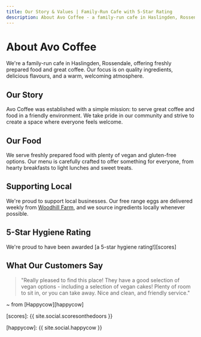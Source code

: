 ```yaml
---
title: Our Story & Values | Family-Run Cafe with 5-Star Rating
description: About Avo Coffee - a family-run cafe in Haslingden, Rossendale, offering freshly prepared food and great coffee
---
```


# About Avo Coffee

We're a family-run cafe in Haslingden, Rossendale, offering freshly prepared food and great coffee. Our focus is on quality ingredients, delicious flavours, and a warm, welcoming atmosphere.

## Our Story

Avo Coffee was established with a simple mission: to serve great coffee and food in a friendly environment. We take pride in our community and strive to create a space where everyone feels welcome.

## Our Food

We serve freshly prepared food with plenty of vegan and gluten-free options. Our menu is carefully crafted to offer something for everyone, from hearty breakfasts to light lunches and sweet treats.

## Supporting Local

We're proud to support local businesses. Our free range eggs are delivered weekly from [Woodhill Farm][woodhill], and we source ingredients locally whenever possible.

## 5-Star Hygiene Rating

We're proud to have been awarded [a 5-star hygiene rating!][scores]

## What Our Customers Say

> "Really pleased to find this place! They have a good selection of vegan options - including a selection of vegan cakes! Plenty of room to sit in, or you can take away. Nice and clean, and friendly service."

~ from [Happycow][happycow]

[woodhill]: https://www.woodhill-farm.co.uk

[scores]: {{ site.social.scoresonthedoors }}

[happycow]: {{ site.social.happycow }}
